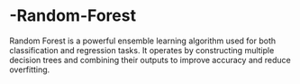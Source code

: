 # -Random-Forest
Random Forest is a powerful ensemble learning algorithm used for both classification and regression tasks. It operates by constructing multiple decision trees and combining their outputs to improve accuracy and reduce overfitting.
